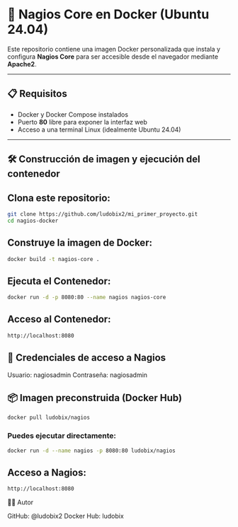 # 🐧 Nagios Core en Docker (Ubuntu 24.04)

Este repositorio contiene una imagen Docker personalizada que instala y configura **Nagios Core** para ser accesible desde el navegador mediante **Apache2**.

---

##  📋 Requisitos

- Docker y Docker Compose instalados  
- Puerto **80** libre para exponer la interfaz web  
- Acceso a una terminal Linux (idealmente Ubuntu 24.04)  

---

##  🛠️ Construcción de imagen y ejecución del contenedor

##  Clona este repositorio:

```sh
git clone https://github.com/ludobix2/mi_primer_proyecto.git
cd nagios-docker
```

## Construye la imagen de Docker:

```sh
docker build -t nagios-core .
```


## Ejecuta el Contenedor:

```sh
docker run -d -p 8080:80 --name nagios nagios-core
```

## Acceso al Contenedor:

```sh
http://localhost:8080
```


## 🔐 Credenciales de acceso a Nagios

Usuario: nagiosadmin
Contraseña: nagiosadmin


## 📦 Imagen preconstruida (Docker Hub)

```sh
docker pull ludobix/nagios
```

### Puedes ejecutar directamente:

```sh
docker run -d --name nagios -p 8080:80 ludobix/nagios
```

## Acceso a Nagios:

```sh
http://localhost:8080
```

🧑‍💻 Autor

GitHub: @ludobix2
Docker Hub: ludobix

